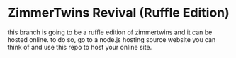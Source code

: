 # ZimmerTwins Revival (Ruffle Edition)
this branch is going to be a ruffle edition of zimmertwins and it can be hosted online. to do so, go to a node.js hosting source website you can think of and use this repo to host your online site.
